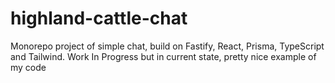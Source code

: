 # highland-cattle-chat
Monorepo project of simple chat, build on Fastify, React, Prisma, TypeScript and Tailwind.
Work In Progress but in current state, pretty nice example of my code
